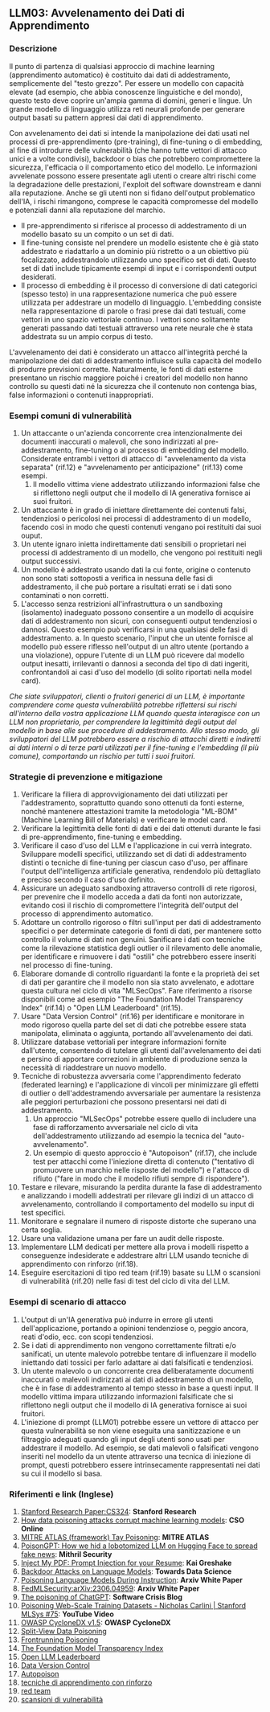 ## LLM03: Avvelenamento dei Dati di Apprendimento

### Descrizione

Il punto di partenza di qualsiasi approccio di machine learning (apprendimento automatico) è costituito dai dati di addestramento, semplicemente del "testo grezzo". Per essere un modello con capacità elevate (ad esempio, che abbia conoscenze linguistiche e del mondo), questo testo deve coprire un'ampia gamma di domini, generi e lingue. Un grande modello di linguaggio utilizza reti neurali profonde per generare output basati su pattern appresi dai dati di apprendimento.

Con avvelenamento dei dati si intende la manipolazione dei dati usati nel processi di pre-apprendimento (pre-training), di fine-tuning o di embedding, al fine di introdurre delle vulnerabilità (che hanno tutte vettori di attacco unici e a volte condivisi), backdoor o bias che potrebbero compromettere la sicurezza, l'efficacia o il comportamento etico del modello. Le informazioni avvelenate possono essere presentate agli utenti o creare altri rischi come la degradazione delle prestazioni, l'exploit del software downstream e danni alla reputazione. Anche se gli utenti non si fidano dell'output problematico dell'IA, i rischi rimangono, comprese le capacità compromesse del modello e potenziali danni alla reputazione del marchio.

- Il pre-apprendimento si riferisce al processo di addestramento di un modello basato su un compito o un set di dati.
- Il fine-tuning consiste nel prendere un modello esistente che è già stato addestrato e riadattarlo a un dominio più ristretto o a un obiettivo più focalizzato, addestrandolo utilizzando uno specifico set di dati. Questo set di dati include tipicamente esempi di input e i corrispondenti output desiderati.
- Il processo di embedding è il processo di conversione di dati categorici (spesso testo) in una rappresentazione numerica che può essere utilizzata per addestrare un modello di linguaggio. L'embedding consiste nella rappresentazione di parole o frasi prese dai dati testuali, come vettori in uno spazio vettoriale continuo. I vettori sono solitamente generati passando dati testuali attraverso una rete neurale che è stata addestrata su un ampio corpus di testo.

L'avvelenamento dei dati è considerato un attacco all'integrità perché la manipolazione dei dati di addestramento influisce sulla capacità del modello di produrre previsioni corrette. Naturalmente, le fonti di dati esterne presentano un rischio maggiore poiché i creatori del modello non hanno controllo su questi dati né la sicurezza che il contenuto non contenga bias, false informazioni o contenuti inappropriati.

### Esempi comuni di vulnerabilità

1. Un attaccante o un'azienda concorrente crea intenzionalmente dei documenti inaccurati o malevoli, che sono indirizzati al pre-addestramento, fine-tuning o al processo di embedding del modello. Considerate entrambi i vettori di attacco di "avvelenamento da vista separata" (rif.12) e "avvelenamento per anticipazione" (rif.13) come esempi.
   1. Il modello vittima viene addestrato utilizzando informazioni false che si riflettono negli output che il modello di IA generativa fornisce ai suoi fruitori.
2. Un attaccante è in grado di iniettare direttamente dei contenuti falsi, tendenziosi o pericolosi nei processi di addestramento di un modello, facendo così in modo che questi contenuti vengano poi restituiti dai suoi ouput.
3. Un utente ignaro inietta indirettamente dati sensibili o proprietari nei processi di addestramento di un modello, che vengono poi restituiti negli output successivi.
4. Un modello è addestrato usando dati la cui fonte, origine o contenuto non sono stati sottoposti a verifica in nessuna delle fasi di addestramento, il che può portare a risultati errati se i dati sono contaminati o non corretti.
5. L'accesso senza restrizioni all'infrastruttura o un sandboxing (isolamento) inadeguato possono consentire a un modello di acquisire dati di addestramento non sicuri, con conseguenti output tendenziosi o dannosi. Questo esempio può verificarsi in una qualsiasi delle fasi di addestramento.
   a. In questo scenario, l'input che un utente fornisce al modello può essere riflesso nell'output di un altro utente (portando a una violazione), oppure l'utente di un LLM può ricevere dal modello output inesatti, irrilevanti o dannosi a seconda del tipo di dati ingeriti, confrontandoli ai casi d'uso del modello (di solito riportati nella model card).

*Che siate sviluppatori, clienti o fruitori generici di un LLM, è importante comprendere come questa vulnerabilità potrebbe riflettersi sui rischi all'interno della vostra applicazione LLM quando questa interagisce con un LLM non proprietario, per comprendere la legittimità degli output del modello in base alle sue procedure di addestramento. Allo stesso modo, gli sviluppatori del LLM potrebbero essere a rischio di attacchi diretti e indiretti ai dati interni o di terze parti utilizzati per il fine-tuning e l'embedding (il più comune), comportando un rischio per tutti i suoi fruitori.*

### Strategie di prevenzione e mitigazione

1. Verificare la filiera di approvvigionamento dei dati utilizzati per l'addestramento, soprattutto quando sono ottenuti da fonti esterne, nonché mantenere attestazioni tramite la metodologia "ML-BOM" (Machine Learning Bill of Materials) e verificare le model card.
2. Verificare la legittimità delle fonti di dati e dei dati ottenuti durante le fasi di pre-apprendimento, fine-tuning e embedding.
3. Verificare il caso d'uso del LLM e l'applicazione in cui verrà integrato. Sviluppare modelli specifici, utilizzando set di dati di addestramento distinti o tecniche di fine-tuning per ciascun caso d'uso, per affinare l'output dell'intelligenza artificiale generativa, rendendolo più dettagliato e preciso secondo il caso d'uso definito.
4. Assicurare un adeguato sandboxing attraverso controlli di rete rigorosi, per prevenire che il modello acceda a dati da fonti non autorizzate, evitando così il rischio di compromettere l'integrità dell'output del processo di apprendimento automatico.
5. Adottare un controllo rigoroso o filtri sull'input per dati di addestramento specifici o per determinate categorie di fonti di dati, per mantenere sotto controllo il volume di dati non genuini. Sanificare i dati con tecniche come la rilevazione statistica degli outlier o il rilevamento delle anomalie, per identificare e rimuovere i dati "ostili" che potrebbero essere inseriti nel processo di fine-tuning.
6. Elaborare domande di controllo riguardanti la fonte e la proprietà dei set di dati per garantire che il modello non sia stato avvelenato, e adottare questa cultura nel ciclo di vita "MLSecOps". Fare riferimento a risorse disponibili come ad esempio "The Foundation Model Transparency Index" (rif.14) o "Open LLM Leaderboard" (rif.15).
7. Usare "Data Version Control" (rif.16) per identificare e monitorare in modo rigoroso quella parte del set di dati che potrebbe essere stata manipolata, eliminata o aggiunta, portando all'avvelenamento dei dati.
8. Utilizzare database vettoriali per integrare informazioni fornite dall'utente, consentendo di tutelare gli utenti dall'avvelenamento dei dati e persino di apportare correzioni in ambiente di produzione senza la necessità di riaddestrare un nuovo modello.
9. Tecniche di robustezza avversaria come l'apprendimento federato (federated learning) e l'applicazione di vincoli per minimizzare gli effetti di outlier o dell'addestramendo avversariale per aumentare la resistenza alle peggiori perturbazioni che possono presentarsi nei dati di addestramento.
   1. Un approccio "MLSecOps" potrebbe essere quello di includere una fase di rafforzamento avversariale nel ciclo di vita dell'addestramento utilizzando ad esempio la tecnica del "auto-avvelenamento".
   2. Un esempio di questo approccio è "Autopoison" (rif.17), che include test per attacchi come l'iniezione diretta di contenuto ("tentativo di promuovere un marchio nelle risposte del modello") e l'attacco di rifiuto ("fare in modo che il modello rifiuti sempre di rispondere").
10. Testare e rilevare, misurando la perdita durante la fase di addestramento e analizzando i modelli addestrati per rilevare gli indizi di un attacco di avvelenamento, controllando il comportamento del modello su input di test specifici.
   1. Monitorare e segnalare il numero di risposte distorte che superano una certa soglia.
   2. Usare una validazione umana per fare un audit delle risposte.
   3. Implementare LLM dedicati per mettere alla prova i modelli rispetto a conseguenze indesiderate e addestrare altri LLM usando tecniche di apprendimento con rinforzo (rif.18).
   4. Eseguire esercitazioni di tipo red team (rif.19) basate su LLM o scansioni di vulnerabilità (rif.20) nelle fasi di test del ciclo di vita del LLM.

### Esempi di scenario di attacco

1. L'output di un'IA generativa può indurre in errore gli utenti dell'applicazione, portando a opinioni tendenziose o, peggio ancora, reati d'odio, ecc. con scopi tendenziosi.
2. Se i dati di apprendimento non vengono correttamente filtrati e/o sanificati, un utente malevolo potrebbe tentare di influenzare il modello iniettando dati tossici per farlo adattare ai dati falsificati e tendenziosi.
3. Un utente malevolo o un concorrente crea deliberatamente documenti inaccurati o malevoli indirizzati ai dati di addestramento di un modello, che è in fase di addestramento al tempo stesso in base a questi input. Il modello vittima impara utilizzando informazioni falsificate che si riflettono negli output che il modello di IA generativa fornisce ai suoi fruitori.
4. L'iniezione di prompt (LLM01) potrebbe essere un vettore di attacco per questa vulnerabilità se non viene eseguita una sanitizzazione e un filtraggio adeguati quando gli input degli utenti sono usati per addestrare il modello. Ad esempio, se dati malevoli o falsificati vengono inseriti nel modello da un utente attraverso una tecnica di iniezione di prompt, questi potrebbero essere intrinsecamente rappresentati nei dati su cui il modello si basa.

### Riferimenti e link (Inglese)

1. [Stanford Research Paper:CS324](https://stanford-cs324.github.io/winter2022/lectures/data/): **Stanford Research**
2. [How data poisoning attacks corrupt machine learning models](https://www.csoonline.com/article/3613932/how-data-poisoning-attacks-corrupt-machine-learning-models.html): **CSO Online**
3. [MITRE ATLAS (framework) Tay Poisoning](https://atlas.mitre.org/studies/AML.CS0009/): **MITRE ATLAS**
4. [PoisonGPT: How we hid a lobotomized LLM on Hugging Face to spread fake news](https://blog.mithrilsecurity.io/poisongpt-how-we-hid-a-lobotomized-llm-on-hugging-face-to-spread-fake-news/): **Mithril Security**
5. [Inject My PDF: Prompt Injection for your Resume](https://kai-greshake.de/posts/inject-my-pdf/): **Kai Greshake**
6. [Backdoor Attacks on Language Models](https://towardsdatascience.com/backdoor-attacks-on-language-models-can-we-trust-our-models-weights-73108f9dcb1f): **Towards Data Science**
7. [Poisoning Language Models During Instruction](https://arxiv.org/abs/2305.00944): **Arxiv White Paper**
8. [FedMLSecurity:arXiv:2306.04959](https://arxiv.org/abs/2306.04959): **Arxiv White Paper**
9. [The poisoning of ChatGPT](https://softwarecrisis.dev/letters/the-poisoning-of-chatgpt/): **Software Crisis Blog**
10. [Poisoning Web-Scale Training Datasets - Nicholas Carlini | Stanford MLSys #75](https://www.youtube.com/watch?v=h9jf1ikcGyk): **YouTube Video**
11. [OWASP CycloneDX v1.5](https://cyclonedx.org/capabilities/mlbom/): **OWASP CycloneDX**
12. [Split-View Data Poisoning](https://github.com/GangGreenTemperTatum/speaking/blob/main/dc604/hacker-summer-camp-23/Ads%20_%20Poisoning%20Web%20Training%20Datasets%20_%20Flow%20Diagram%20-%20Exploit%201%20Split-View%20Data%20Poisoning.jpeg)
13. [Frontrunning Poisoning](https://github.com/GangGreenTemperTatum/speaking/blob/main/dc604/hacker-summer-camp-23/Ads%20_%20Poisoning%20Web%20Training%20Datasets%20_%20Flow%20Diagram%20-%20Exploit%202%20Frontrunning%20Data%20Poisoning.jpeg)
14. [The Foundation Model Transparency Index](https://crfm.stanford.edu/fmti/)
15. [Open LLM Leaderboard](https://huggingface.co/spaces/HuggingFaceH4/open_llm_leaderboard)
16. [Data Version Control](https://dvc.org/doc/user-guide/analytics)
17. [Autopoison](https://github.com/azshue/AutoPoison)
18. [tecniche di apprendimento con rinforzo](https://wandb.ai/ayush-thakur/Intro-RLAIF/reports/An-Introduction-to-Training-LLMs-Using-Reinforcement-Learning-From-Human-Feedback-RLHF---VmlldzozMzYyNjcy)
19. [red team](https://www.anthropic.com/index/red-teaming-language-models-to-reduce-harms-methods-scaling-behaviors-and-lessons-learned)
20. [scansioni di vulnerabilità](https://github.com/leondz/garak)
